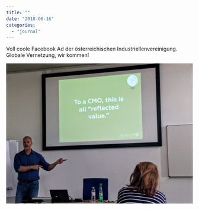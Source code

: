 ```yaml
---
title: ""
date: "2018-06-16"
categories: 
  - "journal"
---
```


Voll coole Facebook Ad der österreichischen Industriellenvereinigung. Globale Vernetzung, wir kommen!

![](images/02ee96afe8.jpg)
